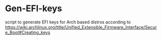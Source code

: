# Gen-EFI-keys
script to generate EFI keys for Arch based distros according to https://wiki.archlinux.org/title/Unified_Extensible_Firmware_Interface/Secure_Boot#Creating_keys
